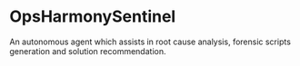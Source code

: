 # OpsHarmonySentinel
An autonomous agent which assists in root cause analysis, forensic scripts generation and solution recommendation.
